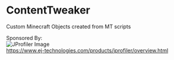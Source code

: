 # ContentTweaker
Custom Minecraft Objects created from MT scripts

Sponsored By:  
![JProfiler Image](https://www.ej-technologies.com/images/product_banners/jprofiler_large.png)  
https://www.ej-technologies.com/products/jprofiler/overview.html

